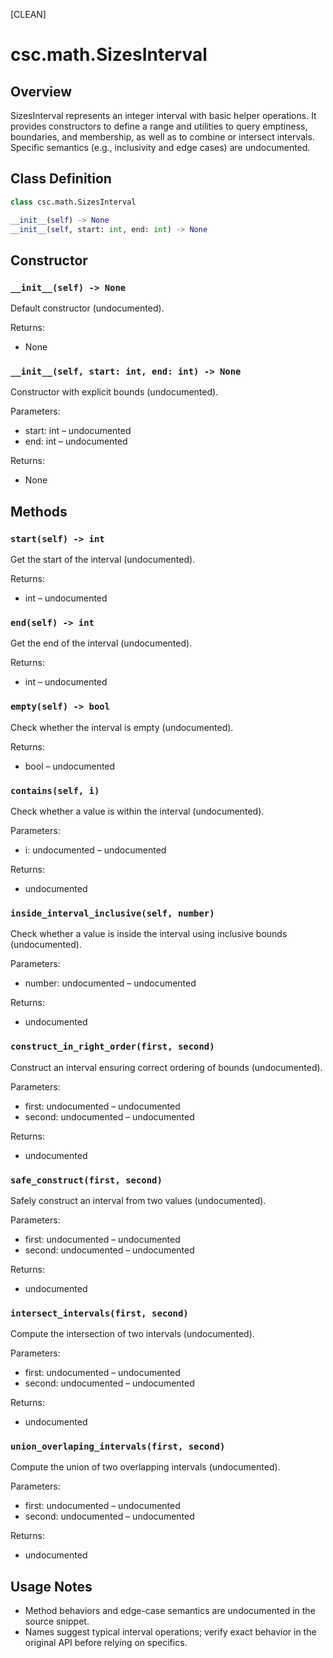 [CLEAN]

# csc.math.SizesInterval

## Overview
SizesInterval represents an integer interval with basic helper operations. It provides constructors to define a range and utilities to query emptiness, boundaries, and membership, as well as to combine or intersect intervals. Specific semantics (e.g., inclusivity and edge cases) are undocumented.

## Class Definition
```python
class csc.math.SizesInterval

__init__(self) -> None
__init__(self, start: int, end: int) -> None
```

## Constructor

### `__init__(self) -> None`
Default constructor (undocumented).

Returns:
- None

### `__init__(self, start: int, end: int) -> None`
Constructor with explicit bounds (undocumented).

Parameters:
- start: int – undocumented
- end: int – undocumented

Returns:
- None

## Methods

### `start(self) -> int`
Get the start of the interval (undocumented).

Returns:
- int – undocumented

### `end(self) -> int`
Get the end of the interval (undocumented).

Returns:
- int – undocumented

### `empty(self) -> bool`
Check whether the interval is empty (undocumented).

Returns:
- bool – undocumented

### `contains(self, i)`
Check whether a value is within the interval (undocumented).

Parameters:
- i: undocumented – undocumented

Returns:
- undocumented

### `inside_interval_inclusive(self, number)`
Check whether a value is inside the interval using inclusive bounds (undocumented).

Parameters:
- number: undocumented – undocumented

Returns:
- undocumented

### `construct_in_right_order(first, second)`
Construct an interval ensuring correct ordering of bounds (undocumented).

Parameters:
- first: undocumented – undocumented
- second: undocumented – undocumented

Returns:
- undocumented

### `safe_construct(first, second)`
Safely construct an interval from two values (undocumented).

Parameters:
- first: undocumented – undocumented
- second: undocumented – undocumented

Returns:
- undocumented

### `intersect_intervals(first, second)`
Compute the intersection of two intervals (undocumented).

Parameters:
- first: undocumented – undocumented
- second: undocumented – undocumented

Returns:
- undocumented

### `union_overlaping_intervals(first, second)`
Compute the union of two overlapping intervals (undocumented).

Parameters:
- first: undocumented – undocumented
- second: undocumented – undocumented

Returns:
- undocumented

## Usage Notes
- Method behaviors and edge-case semantics are undocumented in the source snippet.
- Names suggest typical interval operations; verify exact behavior in the original API before relying on specifics.

